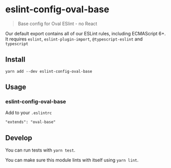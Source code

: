 # eslint-config-oval-base

> Base config for Oval ESlint - no React

Our default export contains all of our ESLint rules, including ECMAScript 6+. It requires `eslint`, `eslint-plugin-import`, `@typescript-eslint` and `typescript`

## Install

```
yarn add --dev eslint-config-oval-base
```

## Usage

### eslint-config-oval-base

Add to your `.eslintrc`
```
"extends": "oval-base"
```


## Develop

You can run tests with `yarn test`.

You can make sure this module lints with itself using `yarn lint`.
